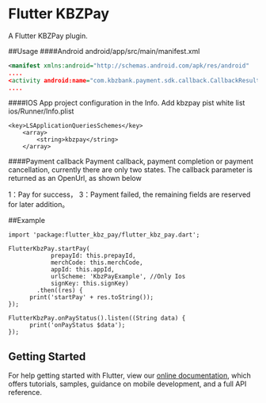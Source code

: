 # Flutter KBZPay 

A Flutter KBZPay plugin.

##Usage
####Android
android/app/src/main/manifest.xml
```xml
<manifest xmlns:android="http://schemas.android.com/apk/res/android"
....
<activity android:name="com.kbzbank.payment.sdk.callback.CallbackResultActivity" android:exported="true"
....
```
####IOS
App project configuration in the Info. Add kbzpay pist white list
ios/Runner/Info.plist
```
<key>LSApplicationQueriesSchemes</key>
	<array>
		<string>kbzpay</string>
	</array>
```

####Payment callback
Payment callback, payment completion or payment cancellation, currently there are only two states. The callback parameter is returned as an OpenUrl, as shown below

1：Pay for success，
3：Payment failed, the remaining fields are reserved for later addition。

##Example
```
import 'package:flutter_kbz_pay/flutter_kbz_pay.dart';

FlutterKbzPay.startPay(
            prepayId: this.prepayId,
            merchCode: this.merchCode,
            appId: this.appId,
            urlScheme: 'KbzPayExample', //Only Ios
            signKey: this.signKey)
        .then((res) {
      print('startPay' + res.toString());
});
    
FlutterKbzPay.onPayStatus().listen((String data) {
      print('onPayStatus $data');
});
```

## Getting Started
For help getting started with Flutter, view our 
[online documentation](https://flutter.dev/docs), which offers tutorials, 
samples, guidance on mobile development, and a full API reference.
